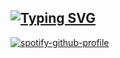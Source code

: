 ## [![Typing SVG](https://readme-typing-svg.demolab.com?font=courier&pause=1000&color=8C6EF7&random=false&width=435&lines=welcome+to+gengi's+domain;currently%3A+mashing+keyboard;currently%3A+working+on+project+management+tools)](https://git.io/typing-svg)

[![spotify-github-profile](https://spotify-github-profile.kittinanx.com/api/view?uid=i8e3q2kvvpo617xjok3ufa2oe&cover_image=true&theme=novatorem&show_offline=false&background_color=121212&interchange=true&bar_color=53b14f&bar_color_cover=false)](https://github.com/kittinan/spotify-github-profile)
